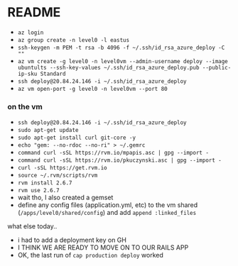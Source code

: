 # README

- `az login `
- `az group create -n level0 -l eastus`
- `ssh-keygen -m PEM -t rsa -b 4096 -f ~/.ssh/id_rsa_azure_deploy -C ""`
- `az vm create -g level0 -n level0vm --admin-username deploy --image ubuntults --ssh-key-values ~/.ssh/id_rsa_azure_deploy.pub --public-ip-sku Standard`
- `ssh deploy@20.84.24.146 -i ~/.ssh/id_rsa_azure_deploy`
- `az vm open-port -g level0 -n level0vm --port 80`

### on the vm

- `ssh deploy@20.84.24.146 -i ~/.ssh/id_rsa_azure_deploy`
- `sudo apt-get update`
- `sudo apt-get install curl git-core -y`
- `echo "gem: --no-rdoc --no-ri" > ~/.gemrc`
- `command curl -sSL https://rvm.io/mpapis.asc | gpg --import -`
- `command curl -sSL https://rvm.io/pkuczynski.asc | gpg --import -`
- `curl -sSL https://get.rvm.io`
- `source ~/.rvm/scripts/rvm`
- `rvm install 2.6.7`
- `rvm use 2.6.7`
- wait tho, I also created a gemset
- define any config files (application.yml, etc) to the vm shared (`/apps/level0/shared/config`) and add `append :linked_files`

what else today..

- i had to add a deployment key on GH
- I THINK WE ARE READY TO MOVE ON TO OUR RAILS APP
- OK, the last run of `cap production deploy` worked
